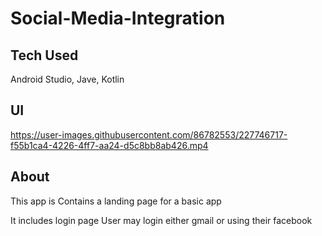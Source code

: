 # Social-Media-Integration

## Tech Used
Android Studio, Jave, Kotlin

## UI


https://user-images.githubusercontent.com/86782553/227746717-f55b1ca4-4226-4ff7-aa24-d5c8bb8ab426.mp4



## About

This app is Contains a landing page for a basic app

It includes login page
User may login either gmail or using their facebook
